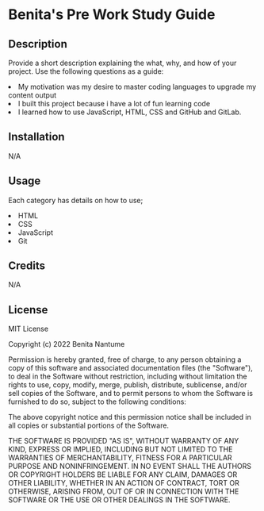 # Benita's Pre Work Study Guide

## Description

Provide a short description explaining the what, why, and how of your project. Use the following questions as a guide:

<li>My motivation was my desire to master coding languages to upgrade my content output
<li>I built this project because i have a lot of fun learning code
<li>I learned how to use JavaScript, HTML, CSS and GitHub and GitLab.

## Installation

N/A

## Usage
Each category has details on how to use;

<li>HTML
<li>CSS
<li>JavaScript
<li>Git

## Credits

N/A

## License

MIT License

Copyright (c) 2022 Benita Nantume

Permission is hereby granted, free of charge, to any person obtaining a copy
of this software and associated documentation files (the "Software"), to deal
in the Software without restriction, including without limitation the rights
to use, copy, modify, merge, publish, distribute, sublicense, and/or sell
copies of the Software, and to permit persons to whom the Software is
furnished to do so, subject to the following conditions:

The above copyright notice and this permission notice shall be included in all
copies or substantial portions of the Software.

THE SOFTWARE IS PROVIDED "AS IS", WITHOUT WARRANTY OF ANY KIND, EXPRESS OR
IMPLIED, INCLUDING BUT NOT LIMITED TO THE WARRANTIES OF MERCHANTABILITY,
FITNESS FOR A PARTICULAR PURPOSE AND NONINFRINGEMENT. IN NO EVENT SHALL THE
AUTHORS OR COPYRIGHT HOLDERS BE LIABLE FOR ANY CLAIM, DAMAGES OR OTHER
LIABILITY, WHETHER IN AN ACTION OF CONTRACT, TORT OR OTHERWISE, ARISING FROM,
OUT OF OR IN CONNECTION WITH THE SOFTWARE OR THE USE OR OTHER DEALINGS IN THE
SOFTWARE.
